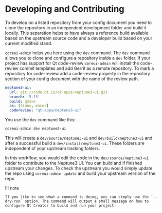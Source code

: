 # Developing and Contributing

To develop on a listed repository from your config document you need to clone the repository in an independent development folder and build it locally. This separation helps to have always a reference build available based on the upstream source code and a developer build based on your current modified stand.

`coreui-admin` helps you here using the `dev` command. The `dev` command allows you to clone and configure a repository inside a `dev` folder. If your project has support for Qt code-review `coreui-admin` will install the code-review commit templates and add Gerrit as a remote repository. To mark a repository for code-review add a code-review property in the repository section of your config document with the name of the review path.

```yaml
neptune3-ui:
  url: git://code.qt.io/qt-apps/neptune3-ui.git
  branch: '5.13'
  build: qmake
  os: [linux, macos]
  codereview: "qt-apps/neptune3-ui"
```

You use the `dev` command like this:

```sh
coreui-admin dev neptune3-ui
```

This will create a `dev/source/neptune3-ui` and `dev/build/neptune3-ui` and after a successful build a `dev/install/neptune3-ui`. These folders are independent of your upstream tracking folders.

In this workflow, you would edit the code in the `dev/source/neptune3-ui` folder to contribute to the Neptune3 UI. You can build and if finished upstream your changes. To check the upstream you would simply update the repo using `coreui-admin update` and build your upstream version of the repo.

!!! note

    If you like to see what a command is doing, you can simply use the `--dry-run` option. The command will output a small message on how to configure Qt Creator to build and run your project.
